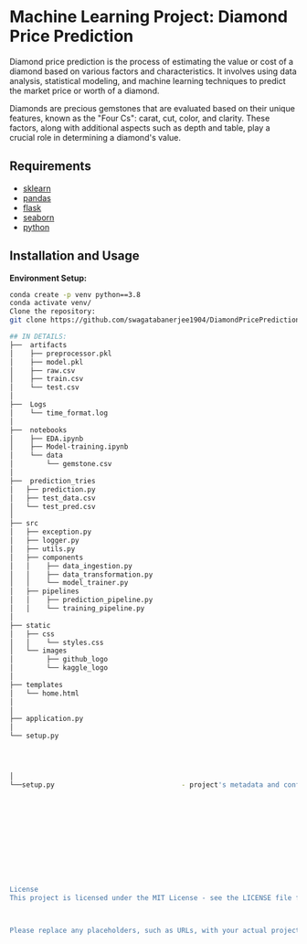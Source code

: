 # Machine Learning Project: Diamond Price Prediction

Diamond price prediction is the process of estimating the value or cost of a diamond based on various factors and characteristics. It involves using data analysis, statistical modeling, and machine learning techniques to predict the market price or worth of a diamond.

Diamonds are precious gemstones that are evaluated based on their unique features, known as the "Four Cs": carat, cut, color, and clarity. These factors, along with additional aspects such as depth and table, play a crucial role in determining a diamond's value.

## Requirements

- [sklearn](https://scikit-learn.org/)
- [pandas](https://pandas.pydata.org/)
- [flask](https://flask.palletsprojects.com/)
- [seaborn](https://seaborn.pydata.org/)
- [python](https://www.python.org/)

## Installation and Usage

**Environment Setup:**

```bash
conda create -p venv python==3.8
conda activate venv/
Clone the repository:
git clone https://github.com/swagatabanerjee1904/DiamondPricePrediction

## IN DETAILS:
├──  artifacts
│    ├── preprocessor.pkl
│    ├── model.pkl
│    ├── raw.csv
│    ├── train.csv
│    └── test.csv
│
├──  Logs
│    └── time_format.log
│
├──  notebooks
│    ├── EDA.ipynb
│    ├── Model-training.ipynb
│    └── data
│        └── gemstone.csv
│
├──  prediction_tries
│   ├── prediction.py
│   ├── test_data.csv
│   └── test_pred.csv
│
├── src
│   ├── exception.py
│   ├── logger.py
│   ├── utils.py
│   ├── components
│   │    ├── data_ingestion.py
│   │    ├── data_transformation.py
│   │    └── model_trainer.py
│   ├── pipelines
│   │    ├── prediction_pipeline.py
│   │    └── training_pipeline.py
│
├── static
│   ├── css
│   │    └── styles.css
│   └── images
│        ├── github_logo
│        └── kaggle_logo
│
├── templates
│   └── home.html
│
│
├── application.py
│
└── setup.py




│					
└──setup.py                               - project's metadata and configuration details












License
This project is licensed under the MIT License - see the LICENSE file for details.



Please replace any placeholders, such as URLs, with your actual project information.
